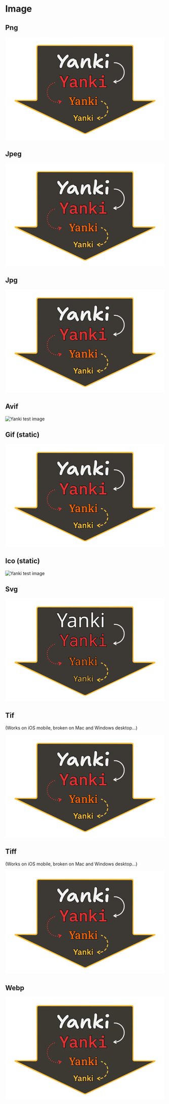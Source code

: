 # Image

## Png

![Yanki test image](./image/yanki.png)

## Jpeg

![Yanki test image](./image/yanki.jpeg)

## Jpg

![Yanki test image](./image/yanki.jpg)

## Avif

![Yanki test image](./image/yanki.avif)

## Gif (static)

![Yanki test image](./image/yanki.gif)

## Ico (static)

![Yanki test image](./image/yanki.ico)

## Svg

![Yanki test image](./image/yanki.svg)

## Tif

(Works on iOS mobile, broken on Mac and Windows desktop...)

![Yanki test image](./image/yanki.tif)

## Tiff

(Works on iOS mobile, broken on Mac and Windows desktop...)

![Yanki test image](./image/yanki.tiff)

## Webp

![Yanki test image](./image/yanki.webp)
